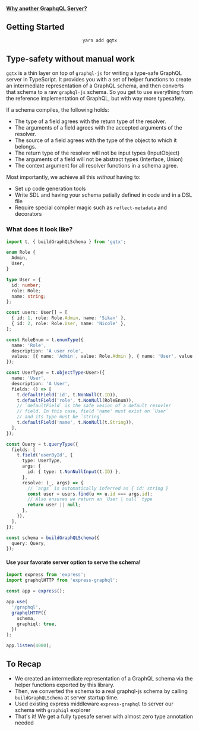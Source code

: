#### [Why another GraphqQL Server?](https://github.com/sikanhe/gqtx/blob/master/WHY.md)

## Getting Started

<p align="center">
<code>yarn add gqtx</code>
</p>

## Type-safety without manual work

`gqtx` is a thin layer on top of `graphql-js` for writing a type-safe GraphQL server in TypeScript. It provides you with a set of helper functions to create an intermediate representation of a GraphQL schema, and then converts that schema to a raw `graphql-js` schema. So you get to use everything from the reference implementation of GraphQL, but with way more typesafety. 

If a schema compiles, the following holds:

- The type of a field agrees with the return type of the resolver.
- The arguments of a field agrees with the accepted arguments of the resolver.
- The source of a field agrees with the type of the object to which it belongs.
- The return type of the resolver will not be input types (InputObject)
- The arguments of a field will not be abstract types (Interface, Union)
- The context argument for all resolver functions in a schema agree.

Most importantly, we achieve all this *without* having to:

- Set up code generation tools
- Write SDL and having your schema patially defined in code and in a DSL file
- Require special compiler magic such as `reflect-metadata` and decorators

### What does it look like?

```ts
import t, { buildGraphQLSchema } from 'gqtx';

enum Role {
  Admin,
  User,
}

type User = {
  id: number;
  role: Role;
  name: string;
};

const users: User[] = [
  { id: 1, role: Role.Admin, name: 'Sikan' },
  { id: 2, role: Role.User, name: 'Nicole' },
];

const RoleEnum = t.enumType({
  name: 'Role',
  description: 'A user role',
  values: [{ name: 'Admin', value: Role.Admin }, { name: 'User', value: Role.User }],
});

const UserType = t.objectType<User>({
  name: 'User',
  description: 'A User',
  fields: () => [
    t.defaultField('id', t.NonNull(t.ID)),
    t.defaultField('role', t.NonNull(RoleEnum)),
    // `defaultField` is the safe vesion of a default resovler
    // field. In this case, field 'name' must exist on `User`
    // and its type must be `string`
    t.defaultField('name', t.NonNull(t.String)),
  ],
});

const Query = t.queryType({
  fields: [
    t.field('userById', {
      type: UserType,
      args: {
        id: { type: t.NonNullInput(t.ID) },
      },
      resolve: (_, args) => {
        // `args` is automatically inferred as { id: string }
        const user = users.find(u => u.id === args.id);
        // Also ensures we return an `User | null` type
        return user || null;
      },
    }),
  ],
});

const schema = buildGraphQLSchema({
  query: Query,
});
```

#### Use your favorate server option to serve the schema!

```ts
import express from 'express';
import graphqlHTTP from 'express-graphql';

const app = express();

app.use(
  '/graphql',
  graphqlHTTP({
    schema,
    graphiql: true,
  })
);

app.listen(4000);
```

## To Recap

- We created an intermediate representation of a GraphQL schema via the helper functions exported by this library.
- Then, we converted the schema to a real graphql-js schema by calling `buildGraphQLSchema` at server startup time.
- Used existing express middleware `express-graphql` to server our schema with `graphiql` explorer
- That's it! We get a fully typesafe server with almost zero type annotation needed
